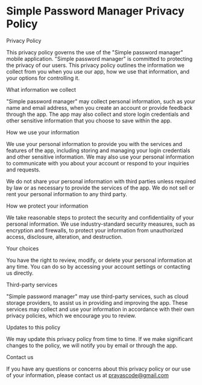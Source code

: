 # Simple Password Manager Privacy Policy

Privacy Policy

This privacy policy governs the use of the "Simple password manager" mobile application. "Simple password manager" is committed to protecting the privacy of our users. This privacy policy outlines the information we collect from you when you use our app, how we use that information, and your options for controlling it.

What information we collect

"Simple password manager" may collect personal information, such as your name and email address, when you create an account or provide feedback through the app. The app may also collect and store login credentials and other sensitive information that you choose to save within the app.

How we use your information

We use your personal information to provide you with the services and features of the app, including storing and managing your login credentials and other sensitive information. We may also use your personal information to communicate with you about your account or respond to your inquiries and requests.

We do not share your personal information with third parties unless required by law or as necessary to provide the services of the app. We do not sell or rent your personal information to any third party.

How we protect your information

We take reasonable steps to protect the security and confidentiality of your personal information. We use industry-standard security measures, such as encryption and firewalls, to protect your information from unauthorized access, disclosure, alteration, and destruction.

Your choices

You have the right to review, modify, or delete your personal information at any time. You can do so by accessing your account settings or contacting us directly.

Third-party services

"Simple password manager" may use third-party services, such as cloud storage providers, to assist us in providing and improving the app. These services may collect and use your information in accordance with their own privacy policies, which we encourage you to review.

Updates to this policy

We may update this privacy policy from time to time. If we make significant changes to the policy, we will notify you by email or through the app.

Contact us

If you have any questions or concerns about this privacy policy or our use of your information, please contact us at prayascode@gmail.com

